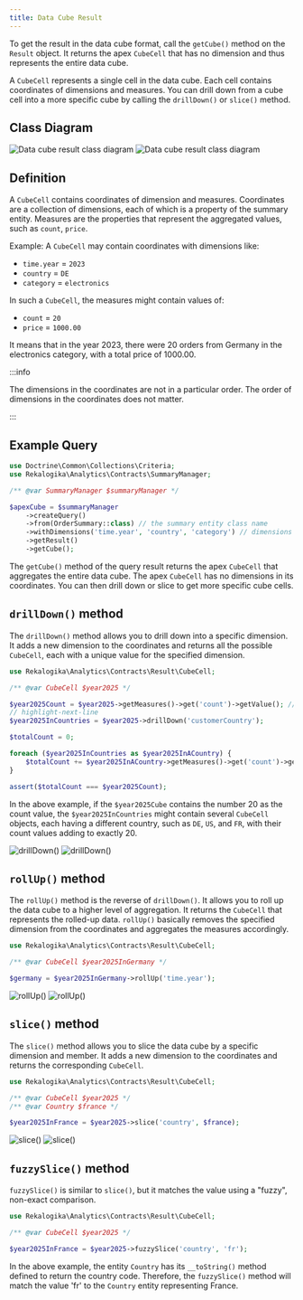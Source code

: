 ```yaml
---
title: Data Cube Result
---
```


To get the result in the data cube format, call the `getCube()` method on the
`Result` object. It returns the apex `CubeCell` that has no dimension and thus
represents the entire data cube.

A `CubeCell` represents a single cell in the data cube. Each cell contains
coordinates of dimensions and measures. You can drill down from a cube cell into
a more specific cube by calling the `drillDown()` or `slice()` method.

## Class Diagram

![Data cube result class diagram](./diagrams/cube.light.svg#light)
![Data cube result class diagram](./diagrams/cube.dark.svg#dark)

## Definition

A `CubeCell` contains coordinates of dimension and measures. Coordinates are a
collection of dimensions, each of which is a property of the summary entity.
Measures are the properties that represent the aggregated values, such as
`count`, `price`.

Example: A `CubeCell` may contain coordinates with dimensions like:

 * `time.year` = `2023`
 * `country` = `DE`
 * `category` = `electronics`

In such a `CubeCell`, the measures might contain values of:

* `count` = `20`
* `price` = `1000.00`

It means that in the year 2023, there were 20 orders from Germany in the
electronics category, with a total price of 1000.00.

:::info

The dimensions in the coordinates are not in a particular order. The order of
dimensions in the coordinates does not matter.

:::

## Example Query

```php
use Doctrine\Common\Collections\Criteria;
use Rekalogika\Analytics\Contracts\SummaryManager;

/** @var SummaryManager $summaryManager */

$apexCube = $summaryManager
    ->createQuery()
    ->from(OrderSummary::class) // the summary entity class name
    ->withDimensions('time.year', 'country', 'category') // dimensions
    ->getResult()
    ->getCube();
```

The `getCube()` method of the query result returns the apex `CubeCell` that
aggregates the entire data cube. The apex `CubeCell` has no dimensions in its
coordinates. You can then drill down or slice to get more specific cube cells.

## `drillDown()` method

The `drillDown()` method allows you to drill down into a specific dimension. It
adds a new dimension to the coordinates and returns all the possible `CubeCell`,
each with a unique value for the specified dimension.

```php
use Rekalogika\Analytics\Contracts\Result\CubeCell;

/** @var CubeCell $year2025 */

$year2025Count = $year2025->getMeasures()->get('count')->getValue(); // e.g. 20
// highlight-next-line
$year2025InCountries = $year2025->drillDown('customerCountry');

$totalCount = 0;

foreach ($year2025InCountries as $year2025InACountry) {
    $totalCount += $year2025InACountry->getMeasures()->get('count')->getValue();
}

assert($totalCount === $year2025Count);
```

In the above example, if the `$year2025Cube` contains the number 20 as the count
value, the `$year2025InCountries` might contain several `CubeCell` objects,
each having a different country, such as `DE`, `US`, and `FR`, with
their count values adding to exactly 20.

![drillDown()](./diagrams/drillDown.light.svg#light)
![drillDown()](./diagrams/drillDown.dark.svg#dark)

## `rollUp()` method

The `rollUp()` method is the reverse of `drillDown()`. It allows you to roll up
the data cube to a higher level of aggregation. It returns the `CubeCell` that
represents the rolled-up data. `rollUp()` basically removes the specified
dimension from the coordinates and aggregates the measures accordingly.

```php
use Rekalogika\Analytics\Contracts\Result\CubeCell;

/** @var CubeCell $year2025InGermany */

$germany = $year2025InGermany->rollUp('time.year');
```

![rollUp()](./diagrams/rollUp.light.svg#light)
![rollUp()](./diagrams/rollUp.dark.svg#dark)

## `slice()` method

The `slice()` method allows you to slice the data cube by a specific dimension
and member. It adds a new dimension to the coordinates and returns the
corresponding `CubeCell`.

```php
use Rekalogika\Analytics\Contracts\Result\CubeCell;

/** @var CubeCell $year2025 */
/** @var Country $france */

$year2025InFrance = $year2025->slice('country', $france);
```

![slice()](./diagrams/slice.light.svg#light)
![slice()](./diagrams/slice.dark.svg#dark)

## `fuzzySlice()` method

`fuzzySlice()` is similar to `slice()`, but it matches the value using a
"fuzzy", non-exact comparison.

```php
use Rekalogika\Analytics\Contracts\Result\CubeCell;

/** @var CubeCell $year2025 */

$year2025InFrance = $year2025->fuzzySlice('country', 'fr');
```

In the above example, the entity `Country` has its `__toString()` method defined
to return the country code. Therefore, the `fuzzySlice()` method will match the
value 'fr' to the `Country` entity representing France.
